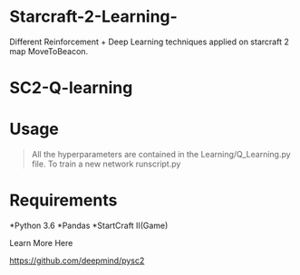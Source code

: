 # Starcraft-2-Learning-
Different Reinforcement + Deep Learning techniques applied on starcraft 2 map MoveToBeacon.


# SC2-Q-learning

# Usage
>All the hyperparameters are contained in the Learning/Q_Learning.py file.
>To train a new network runscript.py


# Requirements
*Python 3.6
*Pandas
*StartCraft II(Game)


Learn More Here

https://github.com/deepmind/pysc2
